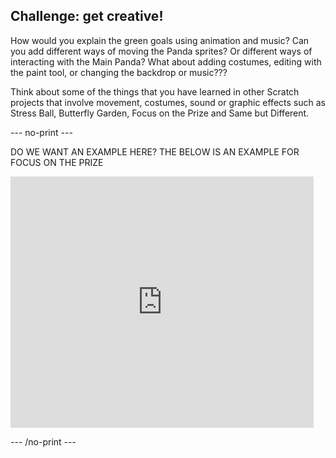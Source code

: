 ## Challenge: get creative!

How would you explain the green goals using animation and music? Can you add different ways of moving the Panda sprites? Or different ways of interacting with the Main Panda? What about adding costumes, editing with the paint tool, or changing the backdrop or music???

Think about some of the things that you have learned in other Scratch projects that involve movement, costumes, sound or graphic effects such as Stress Ball, Butterfly Garden, Focus on the Prize and Same but Different.

--- no-print ---

DO WE WANT AN EXAMPLE HERE? THE BELOW IS AN EXAMPLE FOR FOCUS ON THE PRIZE

<div class="scratch-preview">
<iframe src="https://scratch.mit.edu/projects/405012286/embed" allowtransparency="true" width="485" height="402" frameborder="0" scrolling="no" allowfullscreen></iframe>
</div>

--- /no-print ---

